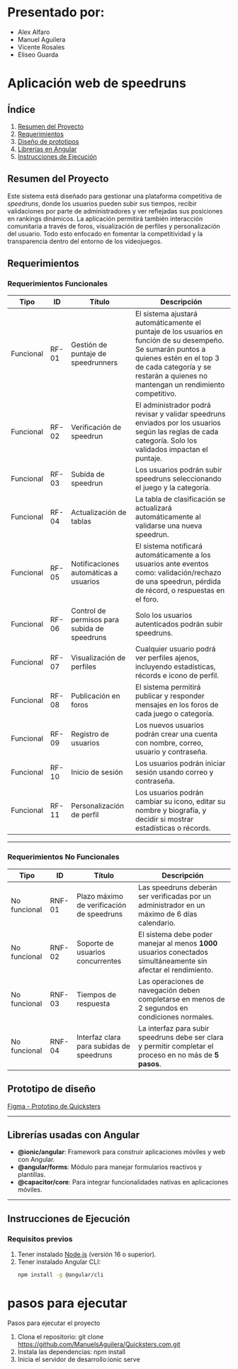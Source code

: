 # Presentado por:
- Alex Alfaro
- Manuel Aguilera
- Vicente Rosales
- Eliseo Guarda 

# Aplicación web de speedruns

## Índice
1. [Resumen del Proyecto](#resumen-del-proyecto)
2. [Requerimientos](#requerimientos)
3. [Diseño de prototipos](#prototipo-de-diseño)
4. [Librerías en Angular](#librerías-usadas-con-angular)
5. [Instrucciones de Ejecución](#instrucciones-de-ejecución)

## Resumen del Proyecto
Este sistema está diseñado para gestionar una plataforma competitiva de *speedruns*, donde los usuarios pueden subir sus tiempos, recibir validaciones por parte de administradores y ver reflejadas sus posiciones en rankings dinámicos. La aplicación permitirá también interacción comunitaria a través de foros, visualización de perfiles y personalización del usuario. Todo esto enfocado en fomentar la competitividad y la transparencia dentro del entorno de los videojuegos.

## Requerimientos

### Requerimientos Funcionales

| Tipo | ID | Título | Descripción |
|------|----|--------|-------------|
| Funcional | RF-01 | Gestión de puntaje de speedrunners | El sistema ajustará automáticamente el puntaje de los usuarios en función de su desempeño. Se sumarán puntos a quienes estén en el top 3 de cada categoría y se restarán a quienes no mantengan un rendimiento competitivo. |
| Funcional | RF-02 | Verificación de speedrun | El administrador podrá revisar y validar speedruns enviados por los usuarios según las reglas de cada categoría. Solo los validados impactan el puntaje. |
| Funcional | RF-03 | Subida de speedrun | Los usuarios podrán subir speedruns seleccionando el juego y la categoría. |
| Funcional | RF-04 | Actualización de tablas | La tabla de clasificación se actualizará automáticamente al validarse una nueva speedrun. |
| Funcional | RF-05 | Notificaciones automáticas a usuarios | El sistema notificará automáticamente a los usuarios ante eventos como: validación/rechazo de una speedrun, pérdida de récord, o respuestas en el foro. |
| Funcional | RF-06 | Control de permisos para subida de speedruns | Solo los usuarios autenticados podrán subir speedruns. |
| Funcional | RF-07 | Visualización de perfiles | Cualquier usuario podrá ver perfiles ajenos, incluyendo estadísticas, récords e icono de perfil. |
| Funcional | RF-08 | Publicación en foros | El sistema permitirá publicar y responder mensajes en los foros de cada juego o categoría. |
| Funcional | RF-09 | Registro de usuarios | Los nuevos usuarios podrán crear una cuenta con nombre, correo, usuario y contraseña. |
| Funcional | RF-10 | Inicio de sesión | Los usuarios podrán iniciar sesión usando correo y contraseña. |
| Funcional | RF-11 | Personalización de perfil | Los usuarios podrán cambiar su icono, editar su nombre y biografía, y decidir si mostrar estadísticas o récords. |

---

### Requerimientos No Funcionales

| Tipo | ID | Título | Descripción |
|------|----|--------|-------------|
| No funcional | RNF-01 | Plazo máximo de verificación de speedruns | Las speedruns deberán ser verificadas por un administrador en un máximo de 6 días calendario. |
| No funcional | RNF-02 | Soporte de usuarios concurrentes | El sistema debe poder manejar al menos **1000** usuarios conectados simultáneamente sin afectar el rendimiento. |
| No funcional | RNF-03 | Tiempos de respuesta | Las operaciones de navegación deben completarse en menos de 2 segundos en condiciones normales. |
| No funcional | RNF-04 | Interfaz clara para subidas de speedruns | La interfaz para subir speedruns debe ser clara y permitir completar el proceso en no más de **5 pasos**. |

## Prototipo de diseño 
[Figma - Prototipo de Quicksters](https://www.figma.com/design/jdAicbMdQMN6TOhtedVpKz/Quickster?node-id=6-68&m=dev)

---

## Librerías usadas con Angular

- **@ionic/angular**: Framework para construir aplicaciones móviles y web con Angular.
- **@angular/forms**: Módulo para manejar formularios reactivos y plantillas.
- **@capacitor/core**: Para integrar funcionalidades nativas en aplicaciones móviles.

---

## Instrucciones de Ejecución

### Requisitos previos
1. Tener instalado [Node.js](https://nodejs.org/) (versión 16 o superior).
2. Tener instalado Angular CLI:
   ```bash
   npm install -g @angular/cli
# pasos para ejecutar 
Pasos para ejecutar el proyecto
1. Clona el repositorio: git clone <https://github.com/ManuelsAguilera/Quicksters.com.git>
2. Instala las dependencias: npm install
3. Inicia el servidor de desarrollo:ionic serve
   
